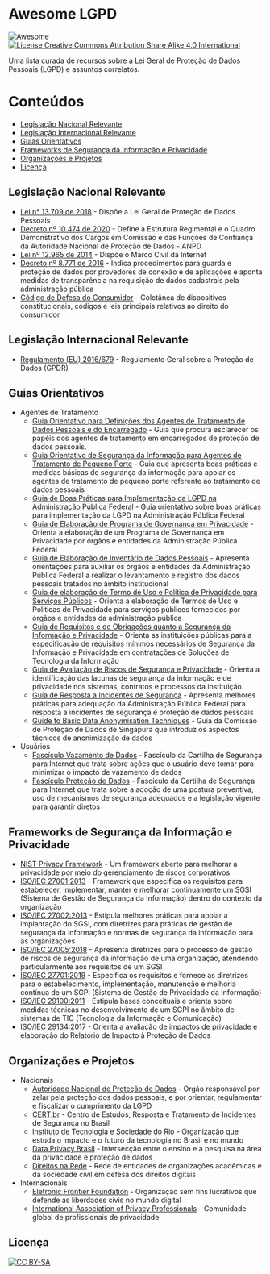 # Awesome LGPD

[![Awesome](https://awesome.re/badge.svg)](https://awesome.re)
[![License Creative Commons Attribution Share Alike 4.0 International](https://img.shields.io/badge/license-CC%20BY--SA-blue)](https://creativecommons.org/licenses/by-sa/4.0/deed.pt_BR)

Uma lista curada de recursos sobre a Lei Geral de Proteção de Dados Pessoais (LGPD) e assuntos correlatos.

# Conteúdos

- [Legislação Nacional Relevante](#legislação-nacional-relevante)
- [Legislação Internacional Relevante](#legislação-internacional-relevante)
- [Guias Orientativos](#guias-orientativos)
- [Frameworks de Segurança da Informação e Privacidade](#frameworks-de-segurança-da-informação-e-privacidade)
- [Organizações e Projetos](#organizações-e-projetos)
- [Licença](#licença)


## Legislação Nacional Relevante
- [Lei n° 13.709 de 2018](http://www.planalto.gov.br/ccivil_03/_ato2015-2018/2018/lei/l13709.htm) - Dispõe a Lei Geral de Proteção de Dados Pessoais
- [Decreto nº 10.474 de 2020](http://www.planalto.gov.br/ccivil_03/_ato2019-2022/2020/decreto/D10474.htm) - Define a Estrutura Regimental e o Quadro Demonstrativo dos Cargos em Comissão e das Funções de Confiança da Autoridade Nacional de Proteção de Dados - ANPD
- [Lei nº 12.965 de 2014](http://www.planalto.gov.br/ccivil_03/_ato2011-2014/2014/lei/l12965.htm) - Dispõe o Marco Civil da Internet
- [Decreto nº 8.771 de 2016](http://www.planalto.gov.br/CCIVIL_03/_Ato2015-2018/2016/Decreto/D8771.htm) - Indica procedimentos para guarda e proteção de dados por provedores de conexão e de aplicações e aponta medidas de transparência na requisição de dados cadastrais pela administração pública
- [Código de Defesa do Consumidor](https://www2.senado.leg.br/bdsf/bitstream/handle/id/533814/cdc_e_normas_correlatas_2ed.pdf) - Coletânea de dispositivos constitucionais, códigos e leis principais relativos ao direito do consumidor

## Legislação Internacional Relevante
- [Regulamento (EU) 2016/679](https://gdprinfo.eu/pt-pt) - Regulamento Geral sobre a Proteção de Dados (GPDR)

## Guias Orientativos
- Agentes de Tratamento
  - [Guia Orientativo para Definições dos Agentes de Tratamento de Dados Pessoais e do Encarregado](https://www.gov.br/anpd/pt-br/documentos-e-publicacoes/2021.05.27GuiaAgentesdeTratamento_Final.pdf) - Guia que procura esclarecer os papéis dos agentes de tratamento em encarregados de proteção de dados pessoais.
  - [Guia Orientativo de Segurança da Informação para Agentes de Tratamento de Pequeno Porte](https://www.gov.br/anpd/pt-br/documentos-e-publicacoes/guia-vf.pdf) - Guia que apresenta boas práticas e medidas básicas de segurança da informação para apoiar os agentes de tratamento de pequeno porte referente ao tratamento de dados pessoais
  - [Guia de Boas Práticas para Implementação da LGPD na Administração Pública Federal](https://www.gov.br/governodigital/pt-br/seguranca-e-protecao-de-dados/guias/guia_lgpd.pdf) - Guia orientativo sobre boas práticas para implementação da LGPD na Administração Pública Federal
  - [Guia de Elaboração de Programa de Governança em Privacidade](https://www.gov.br/governodigital/pt-br/seguranca-e-protecao-de-dados/guias/guia_governanca_privacidade.pdf) - Orienta a elaboração de um Programa de Governança em Privacidade por órgãos e entidades da Administração Pública Federal
  - [Guia de Elaboração de Inventário de Dados Pessoais](https://www.gov.br/governodigital/pt-br/seguranca-e-protecao-de-dados/guias/guia_inventario_dados_pessoais.pdf) - Apresenta orientações para auxiliar os órgãos e entidades da Administração Pública Federal a realizar o levantamento e registro dos dados pessoais tratados no âmbito institucional
  - [Guia de elaboração de Termo de Uso e Política de Privacidade para Serviços Públicos](https://www.gov.br/governodigital/pt-br/seguranca-e-protecao-de-dados/guias/guia_tupp.pdf) - Orienta a elaboração de Termos de Uso e Políticas de Privacidade para serviços públicos fornecidos por órgãos e entidades da administração pública
  - [Guia de Requisitos e de Obrigações quanto a Segurança da Informação e Privacidade](https://www.gov.br/governodigital/pt-br/seguranca-e-protecao-de-dados/guias/guia_requisitos_obrigacoes.pdf) - Orienta as instituições públicas para a especificação de requisitos mínimos necessários de Segurança da Informação e Privacidade em contratações de Soluções de Tecnologia da Informação
  - [Guia de Avaliação de Riscos de Segurança e Privacidade](https://www.gov.br/governodigital/pt-br/seguranca-e-protecao-de-dados/guias/guia_avaliacao_riscos.pdf) - Orienta a identificação das lacunas de segurança da informação e de privacidade nos sistemas, contratos e processos da instituição.
  - [Guia de Resposta a Incidentes de Segurança](https://www.gov.br/governodigital/pt-br/seguranca-e-protecao-de-dados/guias/guia_resposta_incidentes.pdf) - Apresenta melhores práticas para adequação da Administração Pública Federal para resposta a incidentes de segurança e proteção de dados pessoais
  - [Guide to Basic Data Anonymisation Techniques](https://www.pdpc.gov.sg/-/media/Files/PDPC/PDF-Files/Other-Guides/Guide-to-Anonymisation_v1-(250118).pdf) - Guia da Comissão de Proteção de Dados de Singapura que introduz os aspectos técnicos de anonimização de dados 
- Usuários
  - [Fascículo Vazamento de Dados](https://cartilha.cert.br/fasciculos/vazamento-de-dados/fasciculo-vazamento-de-dados.pdf) - Fascículo da Cartilha de Segurança para Internet que trata sobre ações que o usuário deve tomar para minimizar o impacto de vazamento de dados
  - [Fascículo Proteção de Dados](https://cartilha.cert.br/fasciculos/protecao-de-dados/fasciculo-protecao-de-dados.pdf) - Fascículo da Cartilha de Segurança para Internet que trata sobre a adoção de uma postura preventiva, uso de mecanismos de segurança adequados e a legislação vigente para garantir diretos


## Frameworks de Segurança da Informação e Privacidade

- [NIST Privacy Framework](https://www.nist.gov/privacy-framework/privacy-framework) - Um framework aberto para melhorar a privacidade por meio do gerenciamento de riscos corporativos
- [ISO/IEC 27001:2013](https://www.iso.org/standard/54534.html) - Framework que especifica os requisitos para estabelecer, implementar, manter e melhorar continuamente um SGSI (Sistema de Gestão de Segurança da Informação) dentro do contexto da organização
- [ISO/IEC 27002:2013](https://www.iso.org/standard/54533.html) - Estipula melhores práticas para apoiar a implantação do SGSI, com diretrizes para práticas de  gestão de segurança da informação e normas de segurança da informação para as organizações
- [ISO/IEC 27005:2018](https://www.iso.org/standard/75281.html) - Apresenta  diretrizes  para  o  processo  de  gestão  de  riscos  de  segurança  da informação de uma organização, atendendo particularmente aos requisitos de um SGSI
- [ISO/IEC 27701:2019](https://www.iso.org/standard/71670.html) -  Especifica  os  requisitos  e  fornece  as  diretrizes  para  o  estabelecimento, implementação,  manutenção  e  melhoria  contínua  de  um  SGPI (Sistema  de  Gestão  de  Privacidade  da  Informação)
- [ISO/IEC 29100:2011](https://www.iso.org/standard/45123.html) - Estipula bases conceituais e orienta sobre medidas técnicas no desenvolvimento de
um SGPI no âmbito de sistemas de TIC (Tecnologia da Informação e Comunicação)
- [ISO/IEC 29134:2017](https://www.iso.org/standard/62289.html) - Orienta a avaliação de impactos de privacidade e elaboração do Relatório de Impacto à Proteção de Dados


## Organizações e Projetos

- Nacionais
  - [Autoridade Nacional de Proteção de Dados](https://www.gov.br/anpd/pt-br) - Orgão responsável por zelar pela proteção dos dados pessoais, e por orientar, regulamentar e fiscalizar o cumprimento da LGPD
  - [CERT.br](https://www.cert.br/) - Centro de Estudos, Resposta e Tratamento de Incidentes de Segurança no Brasil
  - [Instituto de Tecnologia e Sociedade do Rio](https://itsrio.org) - Organização que estuda o impacto e o futuro da tecnologia no Brasil e no mundo
  - [Data Privacy Brasil](https://dataprivacy.com.br/) - Intersecção entre o ensino e a pesquisa na área da privacidade e proteção de dados
  - [Direitos na Rede](https://direitosnarede.org.br/) - Rede de entidades de organizações acadêmicas e da sociedade civil em defesa dos direitos digitais
- Internacionais
  - [Eletronic Frontier Foundation](https://www.eff.org/) - Organização sem fins lucrativos que defende as liberdades civis no mundo digital
  - [International Association of Privacy Professionals](https://iapp.org/) - Comunidade global de profissionais de privacidade

## Licença

[![ CC BY-SA ](https://licensebuttons.net/l/by-sa/3.0/88x31.png)](https://creativecommons.org/licenses/by-sa/4.0/deed.pt_BR)
